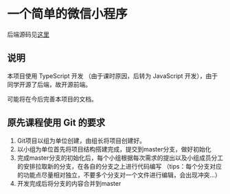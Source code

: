 # 一个简单的微信小程序

后端源码见[这里](https://github.com/LT-5945/wx-back-demo)

## 说明

本项目使用 TypeScript 开发 （由于课时原因，后转为 JavaScript 开发），由于同学开源了后端，故开源前端。

可能将在今后完善本项目的文档。

## 原先课程使用 Git 的要求
1. Git项目以组为单位创建，由组长将项目创建好。
2. 以小组为单位首先将项目结构搭建完成，提交到master分支，做好初始化
3. 完成master分支的初始化后，每个小组根据每次需求的提出以及小组成员分工的安排拉取新的分支，在各自的分支之上进行代码编写
（tips：每个分支对应的功能点尽量相对独立，不要多个分支对一个文件进行编辑，会出现冲突...）
4. 开发完成后将分支的内容合并到master
